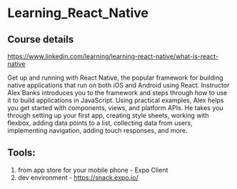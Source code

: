 # Learning_React_Native

## Course details

https://www.linkedin.com/learning/learning-react-native/what-is-react-native

Get up and running with React Native, the popular framework for building native applications that run on both iOS and Android using React. Instructor Alex Banks introduces you to the framework and steps through how to use it to build applications in JavaScript. Using practical examples, Alex helps you get started with components, views, and platform APIs. He takes you through setting up your first app, creating style sheets, working with flexbox, adding data points to a list, collecting data from users, implementing navigation, adding touch responses, and more.

## Tools:

1. from app store for your mobile phone - Expo Client
2. dev environment -   https://snack.expo.io/ 

